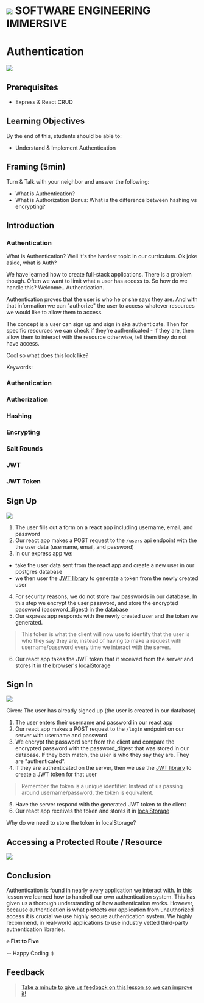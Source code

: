 # ![](https://ga-dash.s3.amazonaws.com/production/assets/logo-9f88ae6c9c3871690e33280fcf557f33.png)  SOFTWARE ENGINEERING IMMERSIVE

# Authentication

![](user-friendly.gif)

## Prerequisites
- Express & React CRUD

## Learning Objectives
By the end of this, students should be able to:
- Understand & Implement Authentication

## Framing (5min)
Turn & Talk with your neighbor and answer the following:
- What is Authentication?
- What is Authorization
Bonus: What is the difference between hashing vs encrypting?


## Introduction

### Authentication

What is Authentication? Well it's the hardest topic in our curriculum. Ok joke aside, what is Auth?

We have learned how to create full-stack applications. There is a problem though. Often we want to limit what a user has access to. So how do we handle this? Welcome.. Authentication.

Authentication proves that the user is who he or she says they are. And with that information we can "authorize" the user to access whatever resources we would like to allow them to access.

The concept is a user can sign up and sign in aka authenticate. Then for specific resources we can check if they're authenticated - if they are, then allow them to interact with the resource otherwise, tell them they do not have access.

Cool so what does this look like?

Keywords:

### Authentication
### Authorization
### Hashing
### Encrypting
### Salt Rounds
### JWT
### JWT Token

## Sign Up

![](signup.png)

1. The user fills out a form on a react app including username, email, and password
2. Our react app makes a POST request to the `/users` api endpoint with the the user data (username, email, and password)
3. In our express app we:
- take the user data sent from the react app and create a new user in our postgres database
- we then user the [JWT library](https://jwt.io) to generate a token from the newly created user
4. For security reasons, we do not store raw passwords in our database. In this step we encrypt the user password, and store the encrypted password (password_digest) in the database
5. Our express app responds with the newly created user and the token we generated.
> This token is what the client will now use to identify that the user is who they say they are, instead of having to make a request with username/password every time we interact with the server.
6. Our react app takes the JWT token that it received from the server and stores it in the browser's localStorage

## Sign In

![](signin.png)

Given: The user has already signed up (the user is created in our database)

1. The user enters their username and password in our react app
2. Our react app makes a POST request to the `/login` endpoint on our server with username and password
3. We encrypt the password sent from the client and compare the encrypted password with the password_digest that was stored in our database. If they both match, the user is who they say they are. They are "authenticated".
4. If they are authenticated on the server, then we use the [JWT library](https://jwt.io) to create a JWT token for that user
> Remember the token is a unique identifier. Instead of us passing around username/password, the token is equivalent.
5. Have the server respond with the generated JWT token to the client
6. Our react app receives the token and stores it in [localStorage](https://developer.mozilla.org/en-US/docs/Web/API/Window/localStorage)

Why do we need to store the token in localStorage?

## Accessing a Protected Route / Resource

![](protected.png)



## Conclusion

Authentication is found in nearly every application we interact with. In this lesson we learned how to handroll our own authentication system. This has given us a thorough understanding of how authentication works. However, because authentication is what protects our application from unauthorized access it is crucial we use highly secure authentication system. We highly recommend, in real-world applications to use industry vetted third-party authentication libraries.

✊ **Fist to Five**

-- Happy Coding :)

## Feedback

> [Take a minute to give us feedback on this lesson so we can improve it!](https://forms.gle/vgUoXbzxPWf4oPCX6)
